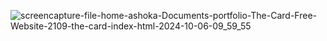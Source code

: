 ![screencapture-file-home-ashoka-Documents-portfolio-The-Card-Free-Website-2109-the-card-index-html-2024-10-06-09_59_55](https://github.com/user-attachments/assets/3b025334-6f0d-4a52-9c5d-fe95a62d7e78)
